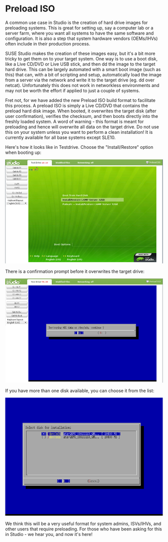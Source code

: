 # Preload ISO

A common use case in Studio is the creation of hard drive images for preloading
systems. This is great for setting up, say a computer lab or a server farm,
where you want all systems to have the same software and configuration. It is
also a step that system hardware vendors (OEMs/IHVs) often include in their
production process.

SUSE Studio makes the creation of these images easy, but it's a bit more tricky
to get them on to your target system. One way is to use a boot disk, like a Live
CD/DVD or Live USB stick, and then dd the image to the target hard drive. This
can be largely automated with a smart boot image (such as this) that can, with a
bit of scripting and setup, automatically load the image from a server via the
network and write it to the target drive (eg. dd over netcat). Unfortunately
this does not work in networkless environments and may not be worth the effort
if applied to just a couple of systems.

Fret not, for we have added the new Preload ISO build format to facilitate this
process. A preload ISO is simply a Live CD/DVD that contains the preload hard
disk image. When booted, it overwrites the target disk (after user
confirmation), verifies the checksum, and then boots directly into the freshly
loaded system. A word of warning - this format is meant for preloading and hence
will overwrite all data on the target drive. Do not use this on your system
unless you want to perform a clean installation! It is currently available for
all base systems except SLE10.

Here's how it looks like in Testdrive. Choose the "Install/Restore" option when
booting up:

![Grub screen of Preload ISO](preload-grub.png)

There is a confirmation prompt before it overwrites the target drive:

![Write confirmation dialog of Preload ISO](preload-write.png)

If you have more than one disk available, you can choose it from the list:

![Disk choice dialog of Preload ISO](preload-choice.png)

We think this will be a very useful format for system admins, ISVs/IHVs, and
other users that require preloading. For those who have been asking for this in
Studio - we hear you, and now it's here!
